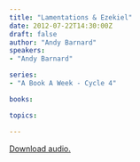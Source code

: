 ```yaml
---
title: "Lamentations & Ezekiel"
date: 2012-07-22T14:30:00Z
draft: false
author: "Andy Barnard"
speakers:
- "Andy Barnard"

series:
- "A Book A Week - Cycle 4"

books:

topics:

---
```

[Download audio.](https://s3.amazonaws.com/highway/sermons/2012_07/22_Lamentations_And_Ezekiel.mp3)